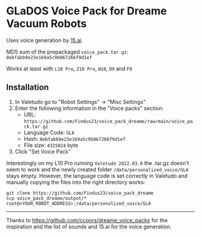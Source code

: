 # GLaDOS Voice Pack for Dreame Vacuum Robots

Uses voice generation by [15.ai](https://15.ai/).

MD5 sum of the prepackaged `voice_pack.tar.gz`:  
`8ebfabb9e23e169a5c9b867266f9d1ef`

Works at least with `L10 Pro`, `Z10 Pro`, `W10`, `D9` and `F9`

## Installation

1. In Valetudo go to "Robot Settings" -> "Misc Settings"
1. Enter the following information in the "Voice packs" section:
    - URL: `https://github.com/Findus23/voice_pack_dreame/raw/main/voice_pack.tar.gz`
    - Language Code: `GLA`
    - Hash: `8ebfabb9e23e169a5c9b867266f9d1ef`
    - File size: `4325024` byte
1. Click "Set Voice Pack"

Interestingly on my L10 Pro running `Valetudo 2022.03.0` the .tar.gz doesn't seem to work and the newly created folder `/data/personalized_voice/GLA` stays empty.
However, the language code is set correctly in Valetudo and manually copying the files into the right directory works:

```
git clone https://github.com/Findus23/voice_pack_dreame
scp voice_pack_dreame/output/* root@<YOUR_ROBOT_ADDRESS>:/data/personalized_voice/GLA
```

-----
Thanks to https://github.com/ccoors/dreame_voice_packs for the inspiration and the list of sounds and 15.ai for the voice generation.
